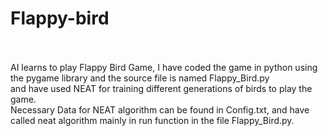 # Flappy-bird
<br>
<br>
AI learns to play Flappy Bird Game, I have coded the game in python using the pygame library and the source file is named Flappy_Bird.py <br>
and have used NEAT for training different generations of birds to play the game.<br>
Necessary Data for NEAT algorithm can be found in Config.txt, and have called neat algorithm mainly in run function in the file Flappy_Bird.py.
